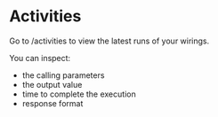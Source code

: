 # Activities


Go to /activities to view the latest runs of your wirings.

You can inspect:

  * the calling parameters
  * the output value
  * time to complete the execution
  * response format
  
  
<script type="text/javascript">var disqus_shortname = 'activities';</script>
